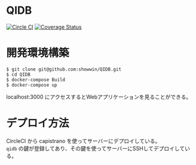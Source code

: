 # QIDB
[![Circle CI](https://circleci.com/gh/showwin/QIDB/tree/master.svg?style=svg)](https://circleci.com/gh/showwin/QIDB/tree/master)
[![Coverage Status](https://coveralls.io/repos/github/showwin/QIDB/badge.svg?branch=master)](https://coveralls.io/github/showwin/QIDB?branch=master)


# 開発環境構築

```
$ git clone git@github.com:showwin/QIDB.git
$ cd QIDB
$ docker-compose Build
$ docker-compose up
```

localhost:3000 にアクセスするとWebアプリケーションを見ることができる。


# デプロイ方法
CircleCI から capistrano を使ってサーバーにデプロイしている。  
`qidb` の鍵が登録してあり、その鍵を使ってサーバーにSSHしてデプロイしている。
